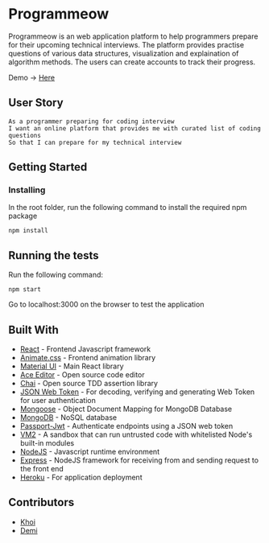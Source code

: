 # Programmeow
Programmeow is an web application platform to help programmers prepare for their upcoming technical interviews. The platform provides practise questions of various data structures, visualization and explaination of algorithm methods. The users can create accounts to track their progress.

Demo -> [Here](http://programmeow.tk/)

## User Story

```
As a programmer preparing for coding interview
I want an online platform that provides me with curated list of coding questions
So that I can prepare for my technical interview

```

## Getting Started

### Installing

In the root folder, run the following command to install the required npm package

```
npm install
```
## Running the tests
Run the following command:

```
npm start
```
Go to localhost:3000 on the browser to test the application

## Built With

* [React](https://reactjs.org/) - Frontend Javascript framework
* [Animate.css](https://animate.style/) - Frontend animation library
* [Material UI](https://material-ui.com/) - Main React library
* [Ace Editor](https://ace.c9.io/) - Open source code editor
* [Chai](http://aaronsofaly.github.io/chai-docs/) - Open source TDD assertion library
* [JSON Web Token](https://jwt.io/) - For decoding, verifying and generating Web Token for user authentication
* [Mongoose](https://mongoosejs.com/) - Object Document Mapping for MongoDB Database
* [MongoDB](https://www.mongodb.com/) - NoSQL database
* [Passport-Jwt](http://www.passportjs.org/packages/passport-jwt/) - Authenticate endpoints using a JSON web token
* [VM2](https://www.npmjs.com/package/vm2) - A sandbox that can run untrusted code with whitelisted Node's built-in modules
* [NodeJS](https://nodejs.org/en/) - Javascript runtime environment 
* [Express](https://expressjs.com/) - NodeJS framework for receiving from and sending request to the front end
* [Heroku](https://www.heroku.com/) - For application deployment

## Contributors

* [Khoi](https://github.com/gh0stl0nely)
* [Demi](https://github.com/demiwu96)
